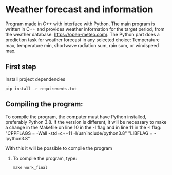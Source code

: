 # Weather forecast and information

Program made in C++ with interface with Python. 
The main program is written in C++ and provides weather information for the target period, from the weather database: https://open-meteo.com/.
The Python part does a prediction task for weather forecast in any selected choice: Temperature max, temperature min, shortwave radiation sum, rain sum, or windspeed max.  

## First step
Install project dependencies

```
pip install -r requirements.txt
```

## Compiling the program:

To compile the program, the computer must have Python installed, preferably Python 3.8.
If the version is different, it will be necessary to make a change in the Makefile on line 10 in the -I flag and in line 11 in the -l flag:
     "CPPFLAGS = -Wall -std=c++11 -I/usr/include/python3.8"
     "LIBFLAG = -lpython3.8"

With this it will be possible to compile the program


1) To compile the program, type:
     ```
     make work_final
     ```
